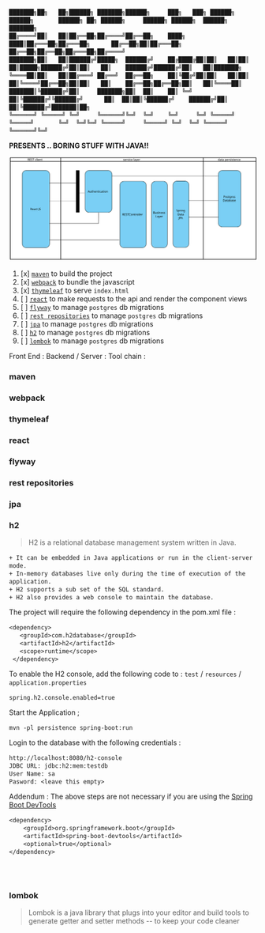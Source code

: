 ```
███████╗██╗   ██╗██████╗ ███████╗██████╗     ███╗   ███╗ ██████╗  ██████╗       ██████╗ ██╗ ██████╗     ██████╗ ██████╗  ██████╗ ███████╗   
██╔════╝██║   ██║██╔══██╗██╔════╝██╔══██╗    ████╗ ████║██╔═══██╗██╔═══██╗      ██╔══██╗██║██╔═══██╗    ██╔══██╗██╔══██╗██╔═══██╗██╔════╝   
███████╗██║   ██║██████╔╝█████╗  ██████╔╝    ██╔████╔██║██║   ██║██║   ██║█████╗██████╔╝██║██║   ██║    ██████╔╝██████╔╝██║   ██║███████╗   
╚════██║██║   ██║██╔═══╝ ██╔══╝  ██╔══██╗    ██║╚██╔╝██║██║   ██║██║   ██║╚════╝██╔══██╗██║██║   ██║    ██╔══██╗██╔══██╗██║   ██║╚════██║   
███████║╚██████╔╝██║     ███████╗██║  ██║    ██║ ╚═╝ ██║╚██████╔╝╚██████╔╝      ██║  ██║██║╚██████╔╝    ██████╔╝██║  ██║╚██████╔╝███████║██╗
╚══════╝ ╚═════╝ ╚═╝     ╚══════╝╚═╝  ╚═╝    ╚═╝     ╚═╝ ╚═════╝  ╚═════╝       ╚═╝  ╚═╝╚═╝ ╚═════╝     ╚═════╝ ╚═╝  ╚═╝ ╚═════╝ ╚══════╝╚═╝
```

**PRESENTS .. BORING STUFF WITH JAVA!!**


<img src="./Acebook.svg">

01. [x] [`maven`](#maven) to build the project <br>
02. [x] [`webpack`](#webpack) to bundle the javascript <br>
03. [x] [`thymeleaf`](#thymeleaf) to serve `index.html` <br>
04. [ ] [`react`](#react) to make requests to the api and render the component views <br>
05. [ ] [`flyway`](#flyway) to manage `postgres` db migrations <br>
06. [ ] [`rest repositories`](#rest-repositories) to manage `postgres` db migrations <br>
07. [ ] [`jpa`](#jpa) to manage `postgres` db migrations <br>
08. [ ] [`h2`](#h2) to manage `postgres` db migrations <br>
10. [ ] [`lombok`](#lombok) to manage `postgres` db migrations <br>


Front End :
Backend / Server :
Tool chain :


### maven
### webpack
### thymeleaf
### react
### flyway
### rest repositories
### jpa


### h2

> H2 is a relational database management system written in Java.
```
+ It can be embedded in Java applications or run in the client-server mode.
+ In-memory databases live only during the time of execution of the application.
+ H2 supports a sub set of the SQL standard.
+ H2 also provides a web console to maintain the database.
```

The project will require the following dependency in the pom.xml file :
```
<dependency>
   <groupId>com.h2database</groupId>
   <artifactId>h2</artifactId>
   <scope>runtime</scope>
 </dependency>
```
To enable the H2 console, add the following code to :
`test` / `resources` / `application.properties`

```
spring.h2.console.enabled=true
```
Start the Application ;
```
mvn -pl persistence spring-boot:run
```

Login to the database with the following credentials :
```
http://localhost:8080/h2-console
JDBC URL: jdbc:h2:mem:testdb
User Name: sa
Pasword: <leave this empty>
```

Addendum : The above steps are not necessary if you are using the [Spring Boot DevTools](https://docs.spring.io/spring-boot/docs/current/reference/html/using-boot-devtools.html "Spring Boot DevTools")
```
<dependency>
    <groupId>org.springframework.boot</groupId>
    <artifactId>spring-boot-devtools</artifactId>
    <optional>true</optional>
</dependency>
```
<br>
<br>

### lombok

> Lombok is a java library that plugs into your editor and build tools
> to generate getter and setter methods -- to keep your code cleaner